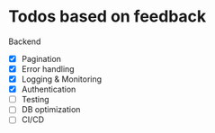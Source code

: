 # Todos based on feedback

Backend

- [x] Pagination
- [x] Error handling
- [x] Logging & Monitoring
- [x] Authentication
- [ ] Testing
- [ ] DB optimization
- [ ] CI/CD
